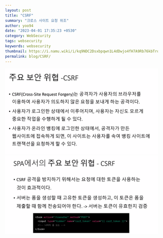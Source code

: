 ```yaml
---
layout: post
title: "CSRF"
summary: "크로스 사이트 요청 위조"
author: yoo94
date: "2023-04-01 17:35:23 +0530"
category: WebSecurity
tags: websecurity
keywords: websecurity
thumbnail: https://i.namu.wiki/i/kq9NDC2Dsxbpqwn1L4dDwjo4fH7A9Rb76kbTrqpRirwq1VjPHDyr0Rp_P_Y0MhxFadKjqT5yBClhRDIWxapZNIdIrW8EkbT6KVv90O9wZqZ0ouYllY8gkIa39etQZDdg1d2fR6odJZ7_hYgF4FaLXg.webp
permalink: blog/CSRF/
---
```


<img src="/blog/postImg/Pasted image 20240205203346.png" alt="Pasted image 20240205203346.png" style="max-width:100%;">
<img src="/blog/postImg/Pasted image 20240205203424.png" alt="Pasted image 20240205203424.png" style="max-width:100%;">
